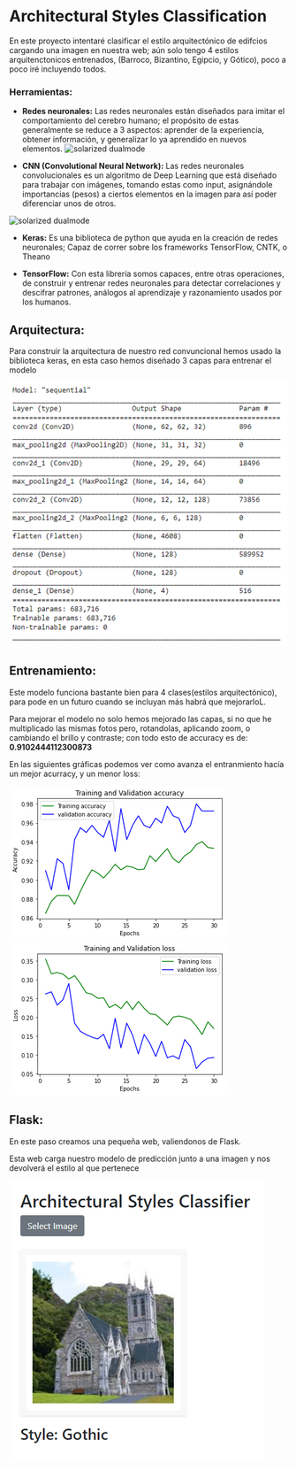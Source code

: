 # Architectural Styles Classification

En este proyecto intentaré clasificar el estilo arquitectónico de edifcios cargando una imagen en nuestra web; aún solo tengo 4 estilos arquitenctonicos entrenados, (Barroco, Bizantino, Egipcio, y Gótico), poco a poco iré incluyendo todos.

### Herramientas:

- **Redes neuronales:**
Las redes neuronales están diseñados para imitar el comportamiento del cerebro humano; el propósito de estas generalmente se reduce a 3 aspectos: aprender de la experiencia, obtener información, y generalizar lo ya aprendido en nuevos elementos.
![solarized dualmode](https://miro.medium.com/max/700/1*-eLjPY7UGSoQhSyW5qC6gw.gif)

- **CNN (Convolutional Neural Network):** Las redes neuronales convolucionales es un algoritmo de Deep Learning que está diseñado para trabajar con imágenes, tomando estas como input, asignándole importancias (pesos) a ciertos elementos en la imagen para así poder diferenciar unos de otros. 

 ![solarized dualmode](https://adeshpande3.github.io/assets/Cover.png)


- **Keras:** Es una biblioteca de python que ayuda en la creación de redes neuronales; Capaz de correr sobre los frameworks TensorFlow, CNTK, o Theano

- **TensorFlow:** Con esta librería somos capaces, entre otras operaciones, de construir y entrenar redes neuronales para detectar correlaciones y descifrar patrones, análogos al aprendizaje y razonamiento usados por los humanos.​

## Arquitectura:

Para construir la arquitectura de nuestro red convuncional hemos usado la biblioteca keras, en esta caso hemos diseñado 3 capas para entrenar el modelo

![solarized dualmode](/images/Captura.png)

## Entrenamiento:

Este modelo funciona bastante bien para 4 clases(estilos arquitectónico), para pode en un futuro cuando se incluyan más habrá que mejorarloL.

Para mejorar el modelo no solo hemos mejorado las capas, si no que he multiplicado las mismas fotos pero, rotandolas, aplicando zoom, o cambiando el brillo y contraste; con todo esto de accuracy es de: **0.9102444112300873**

En las siguientes gráficas podemos ver como avanza el entranmiento hacía un mejor acurracy, y un menor loss:

![solarized dualmode](/images/accuracy.png)
![solarized dualmode](/images/loss.png)

## Flask:

En este paso creamos una pequeña web, valiendonos de Flask.

Esta web carga nuestro modelo de predicción junto a una imagen y nos devolverá el estilo al que pertenece 

![solarized dualmode](/images/webexample.png)